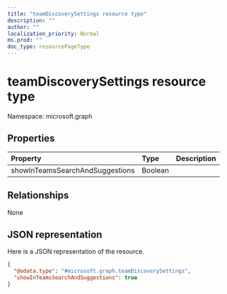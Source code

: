 ```yaml
---
title: "teamDiscoverySettings resource type"
description: ""
author: ""
localization_priority: Normal
ms.prod: ""
doc_type: resourcePageType
---
```


# teamDiscoverySettings resource type


Namespace: microsoft.graph



## Properties
|Property|Type|Description|
|:---|:---|:---|
|showInTeamsSearchAndSuggestions|Boolean||

## Relationships
None

## JSON representation
Here is a JSON representation of the resource.
<!-- {
  "blockType": "resource",
  "@odata.type": "microsoft.graph.teamDiscoverySettings"
}
-->
``` json
{
  "@odata.type": "#microsoft.graph.teamDiscoverySettings",
  "showInTeamsSearchAndSuggestions": true
}
```

